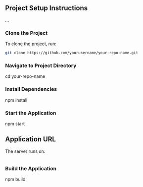 ## Project Setup Instructions

...

### Clone the Project

To clone the project, run:

```bash
git clone https://github.com/yourusername/your-repo-name.git
```

### Navigate to Project Directory

cd your-repo-name

### Install Dependencies

npm install

### Start the Application

npm start

## Application URL

The server runs on:

```http://localhost:3000

```

### Build the Application

npm build
